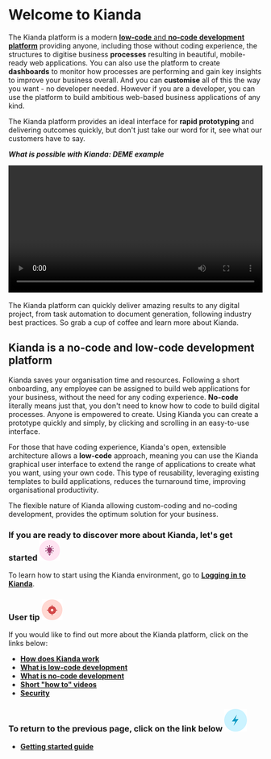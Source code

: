 # Welcome to Kianda

The Kianda platform is a modern [**low-code** and **no-code** **development platform**](#kianda-is-a-no-code-and-low-code-development-platform) providing anyone, including those without coding experience, the structures to digitise business **processes** resulting in beautiful, mobile-ready web applications. You can also use the platform to create **dashboards** to monitor how processes are performing and gain key insights to improve your business overall. And you can **customise** all of this the way you want - no developer needed. However if you are a developer, you can use the platform to build ambitious web-based business applications of any kind. 

The Kianda platform provides an ideal interface for **rapid prototyping** and delivering outcomes quickly, but don't just take our word for it, see what our customers have to say.

***What is possible with Kianda: DEME example***

<video width="100%" style="width:100%" controls>
    <source src="../videos/deme_narration.mp4">
    Your browser does not support the video tag.
    </source>
</video>

The Kianda platform can quickly deliver amazing results to any digital project, from task automation to document generation, following industry best practices. So grab a cup of coffee and learn more about Kianda.

## Kianda is a no-code and low-code development platform

Kianda saves your organisation time and resources. Following a short onboarding, any employee can be assigned to build web applications for your business, without the need for any coding experience. **No-code** literally means just that, you don't need to know how to code to build digital processes. Anyone is empowered to create. Using Kianda you can create a prototype quickly and simply, by clicking and scrolling in an easy-to-use interface. 

For those that have coding experience, Kianda's open, extensible architecture allows a **low-code** approach, meaning you can use the Kianda graphical user interface to extend the range of applications to create what you want, using your own code. This type of reusability, leveraging existing templates to build applications, reduces the turnaround time, improving organisational productivity.

The flexible nature of Kianda allowing custom-coding and no-coding development, provides the optimum solution for your business.




### **If you are ready to discover more about Kianda, let's get started**  ![Idea icon](images/18.png) 

To learn how to start using the Kianda environment, go to [**Logging in to Kianda**](getting-started/logging_in.md).




### User tip ![Target icon](images/05.png) ###

If you would like to find out more about the Kianda platform, click on the links below:

- **[How does Kianda work](/getting-started/how_kianda_works.md)**
- **[What is low-code development](/getting-started/low_code.md)**
- **[What is no-code development](/getting-started/no_code.md)**
- **[Short "how to" videos](/getting-started/how_to.md)**
- [**Security**](getting-started/security.md)



### **To return to the previous page, click on the link below** ![Lightning icon](images/10.png)

- **[Getting started guide](getting-started/table_of_contents.md)**

  






